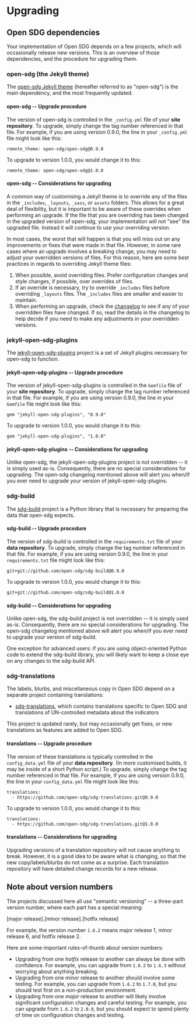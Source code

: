 <h1>Upgrading</h1>

## Open SDG dependencies

Your implementation of Open SDG depends on a few projects, which will occasionally release new versions. This is an overview of those dependencies, and the procedure for upgrading them.

### open-sdg (the Jekyll theme)

The [open-sdg Jekyll theme](https://github.com/open-sdg/open-sdg) (hereafter referred to as "open-sdg") is the main dependency, and the most frequently updated.

#### open-sdg -- Upgrade procedure

The version of open-sdg is controlled in the `_config.yml` file of your **site repository**. To upgrade, simply change the tag number referenced in that file. For example, if you are using version 0.9.0, the line in your `_config.yml` file might look like this:

```
remote_theme: open-sdg/open-sdg@0.9.0
```

To upgrade to version 1.0.0, you would change it to this:

```
remote_theme: open-sdg/open-sdg@1.0.0
```

#### open-sdg -- Considerations for upgrading

A common way of customising a Jekyll theme is to override any of the files in the `_includes`, `_layouts`, `_sass`, or `assets` folders. This allows for a great deal of flexibility, but it is important to be aware of these overrides when performing an upgrade. If the file that you are overriding has been changed in the upgraded version of open-sdg, your implementation will not "see" the upgraded file. Instead it will continue to use your overriding version.

In most cases, the worst that will happen is that you will miss out on any improvements or fixes that were made in that file. However, in some rare cases where an upgrade involves a breaking change, you may need to adjust your overridden versions of files. For this reason, here are some best practices in regards to overriding Jekyll theme files:

1. When possible, avoid overriding files. Prefer configuration changes and style changes, if possible, over overrides of files.
2. If an override is necessary, try to override `_includes` files before overriding `_layouts` files. The `_includes` files are smaller and easier to maintain.
3. When performing an upgrade, check the [changelog](changelog.md) to see if any of your overridden files have changed. If so, read the details in the changelog to help decide if you need to make any adjustments in your overridden versions.

### jekyll-open-sdg-plugins

The [jekyll-open-sdg-plugins](https://github.com/open-sdg/jekyll-open-sdg-plugins) project is a set of Jekyll plugins necessary for open-sdg to function.

#### jekyll-open-sdg-plugins -- Upgrade procedure

The version of jekyll-open-sdg-plugins is controlled in the `Gemfile` file of your **site repository**. To upgrade, simply change the tag number referenced in that file. For example, if you are using version 0.9.0, the line in your `Gemfile` file might look like this:

```
gem "jekyll-open-sdg-plugins", "0.9.0"
```

To upgrade to version 1.0.0, you would change it to this:

```
gem "jekyll-open-sdg-plugins", "1.0.0"
```

#### jekyll-open-sdg-plugins -- Considerations for upgrading

Unlike open-sdg, the jekyll-open-sdg-plugins project is not overridden -- it is simply used as-is. Consequently, there are no special considerations for upgrading. The open-sdg changelog mentioned above will alert you when/if you ever need to upgrade your version of jekyll-open-sdg-plugins.

### sdg-build

The [sdg-build](https://github.com/open-sdg/sdg-build) project is a Python library that is necessary for preparing the data that open-sdg expects.

#### sdg-build -- Upgrade procedure

The version of sdg-build is controlled in the `requirements.txt` file of your **data repository**. To upgrade, simply change the tag number referenced in that file. For example, if you are using version 0.9.0, the line in your `requirements.txt` file might look like this:

```
git+git://github.com/open-sdg/sdg-build@0.9.0
```

To upgrade to version 1.0.0, you would change it to this:

```
git+git://github.com/open-sdg/sdg-build@1.0.0
```

#### sdg-build -- Considerations for upgrading

Unlike open-sdg, the sdg-build project is not overridden -- it is simply used as-is. Consequently, there are no special considerations for upgrading. The open-sdg changelog mentioned above will alert you when/if you ever need to upgrade your version of sdg-build.

One exception for advanced users: if you are using object-oriented Python code to extend the sdg-build library, you will likely want to keep a close eye on any changes to the sdg-build API.

### sdg-translations

The labels, blurbs, and miscellaneous copy in Open SDG depend on a separate project containing translations:

* [sdg-translations](https://github.com/open-sdg/sdg-translations), which contains translations specific to Open SDG and translations of UN-controlled metadata about the indicators

This project is updated rarely, but may occasionally get fixes, or new translations as features are added to Open SDG.

#### translations -- Upgrade procedure

The version of these translations is typically controlled in the `config_data.yml` file of your **data repository**. (In more customised builds, it may be inside of a short Python script.) To upgrade, simply change the tag number referenced in that file. For example, if you are using version 0.9.0, the line in your `config_data.yml` file might look like this:

```
translations:
  - https://github.com/open-sdg/sdg-translations.git@0.9.0
```

To upgrade to version 1.0.0, you would change it to this:

```
translations:
  - https://github.com/open-sdg/sdg-translations.git@1.0.0
```

#### translations -- Considerations for upgrading

Upgrading versions of a translation repository will not cause anything to break. However, it is a good idea to be aware what is changing, so that the new copy/labels/blurbs do not come as a surprise. Each translation repository will have detailed change records for a new release.

## Note about version numbers

The projects discussed here all use "semantic versioning" -- a three-part version number, where each part has a special meaning:

[major release].[minor release].[hotfix release]

For example, the version number `1.6.2` means major release 1, minor release 6, and hotfix release 2.

Here are some important rules-of-thumb about version numbers:

* Upgrading from one *hotfix* release to another can always be done with confidence. For example, you can upgrade from `1.6.2` to `1.6.3` without worrying about anything breaking.
* Upgrading from one *minor* release to another should involve some testing. For example, you can upgrade from `1.6.2` to `1.7.0`, but you should test first on a non-production environment.
* Upgrading from one *major* release to another will likely involve significant configuration changes and careful testing. For example, you can upgrade from `1.6.2` to `2.0.0`, but you should expect to spend plenty of time on configuration changes and testing.
